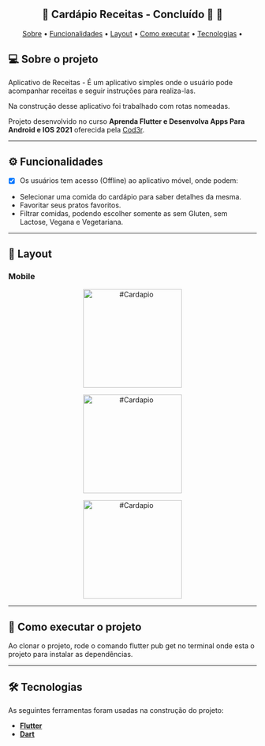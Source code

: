 <h2 align="center"> 
	🚧  Cardápio Receitas - Concluído 🚀 🚧
</h2>

<p align="center">
 <a href="#-sobre-o-projeto">Sobre</a> •
 <a href="#-funcionalidades">Funcionalidades</a> •
 <a href="#-layout">Layout</a> • 
 <a href="#-como-executar-o-projeto">Como executar</a> • 
 <a href="#-tecnologias">Tecnologias</a> • 
</p>

## 💻 Sobre o projeto

Aplicativo de Receitas - É um aplicativo simples onde o usuário pode acompanhar receitas e seguir instruções para realiza-las.

Na construção desse aplicativo foi trabalhado com rotas nomeadas.


Projeto desenvolvido no curso **Aprenda Flutter e Desenvolva Apps Para Android e IOS 2021** oferecida pela [Cod3r](https://www.udemy.com/course/curso-flutter/).

---
## ⚙️ Funcionalidades

- [x] Os usuários tem acesso (Offline) ao aplicativo móvel, onde podem:

- Selecionar uma comida do cardápio para saber detalhes da mesma.
- Favoritar seus pratos favoritos.
- Filtrar comidas, podendo escolher somente as sem Gluten, sem Lactose, Vegana e Vegetariana.

---
## 🎨 Layout

### Mobile
<p align="center">
  <img title="#Cardapio" src="git\cardapio01.gif" width="200px">
</p><p align="center">
  <img title="#Cardapio" src="git\cardapio02.gif" width="200px">
</p><p align="center">
  <img title="#Cardapio" src="git\cardapio03.gif" width="200px">
</p>




---

## 🚀 Como executar o projeto

Ao clonar o projeto, rode o comando flutter pub get no terminal onde esta o projeto para instalar as dependências.

---

## 🛠 Tecnologias
As seguintes ferramentas foram usadas na construção do projeto:

-  **[Flutter](https://flutter.dev)**
-  **[Dart](https://dart.dev)**

